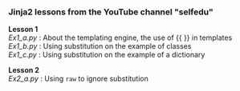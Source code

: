 ### Jinja2 lessons from the YouTube channel "selfedu"

**Lesson 1**  
*Ex1_a.py* : About the templating engine, the use of {{ }} in templates  
*Ex1_b.py* : Using substitution on the example of classes  
*Ex1_c.py* : Using substitution on the example of a dictionary    

**Lesson 2**  
*Ex2_a.py* : Using `raw` to ignore substitution 
